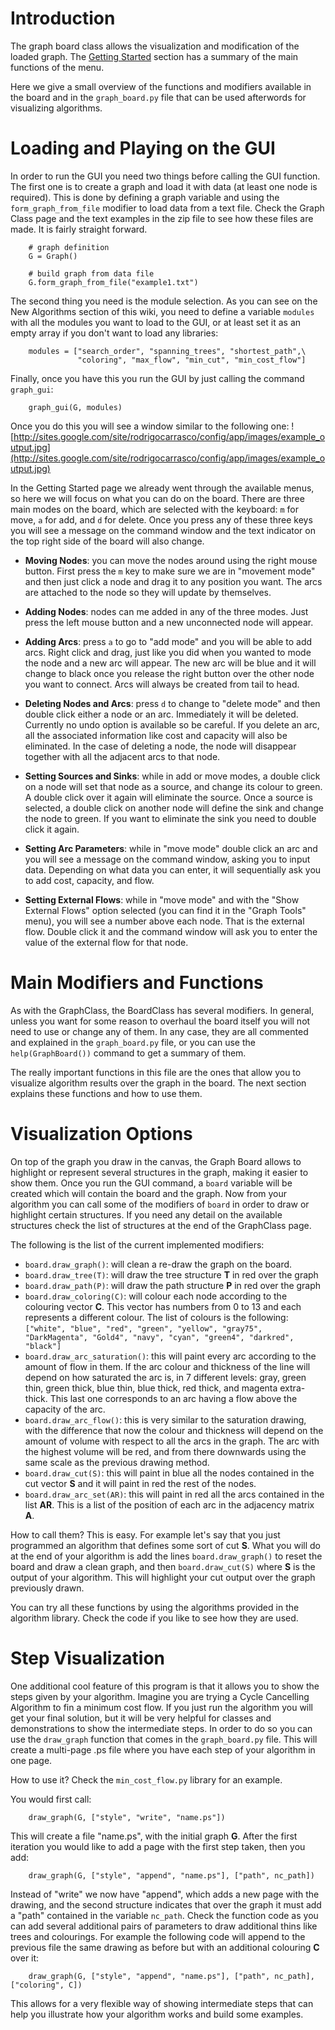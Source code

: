# Introduction #

The graph board class allows the visualization and modification of the loaded graph. The [Getting Started](http://code.google.com/p/graph-board/wiki/GettingStarted) section has a summary of the main functions of the menu.

Here we give a small overview of the functions and modifiers available in the board and in the `graph_board.py` file that can be used afterwords for visualizing algorithms.


# Loading and Playing on the GUI #

In order to run the GUI you need two things before calling the GUI function. The first one is to create a graph and load it with data (at least one node is required). This is done by defining a graph variable and using the `form_graph_from_file` modifier to load data from a text file. Check the Graph Class page and the text examples in the zip file to see how these files are made. It is fairly straight forward.
```
    # graph definition
    G = Graph()
    
    # build graph from data file
    G.form_graph_from_file("example1.txt")
```

The second thing you need is the module selection. As you can see on the New Algorithms section of this wiki, you need to define a variable `modules` with all the modules you want to load to the GUI, or at least set it as an empty array if you don't want to load any libraries:
```
    modules = ["search_order", "spanning_trees", "shortest_path",\
               "coloring", "max_flow", "min_cut", "min_cost_flow"]
```

Finally, once you have this you run the GUI by just calling the command `graph_gui`:
```
    graph_gui(G, modules)
```

Once you do this you will see a window similar to the following one:
![http://sites.google.com/site/rodrigocarrasco/config/app/images/example_output.jpg](http://sites.google.com/site/rodrigocarrasco/config/app/images/example_output.jpg)

In the Getting Started page we already went through the available menus, so here we will focus on what you can do on the board. There are three main modes on the board, which are selected with the keyboard: `m` for move, `a` for add, and `d` for delete. Once you press any of these three keys you will see a message on the command window and the text indicator on the top right side of the board will also change.

  * **Moving Nodes**: you can move the nodes around using the right mouse button. First press the `m` key to make sure we are in "movement mode" and then just click a node and drag it to any position you want. The arcs are attached to the node so they will update by themselves.

  * **Adding Nodes**: nodes can me added in any of the three modes. Just press the left mouse button and a new unconnected node will appear.

  * **Adding Arcs**: press `a` to go to "add mode" and you will be able to add arcs. Right click and drag, just like you did when you wanted to mode the node and a new arc will appear. The new arc will be blue and it will change to black once you release the right button over the other node you want to connect. Arcs will always be created from tail to head.

  * **Deleting Nodes and Arcs**: press `d` to change to "delete mode" and then double click either a node or an arc. Immediately it will be deleted. Currently no undo option is available so be careful. If you delete an arc, all the associated information like cost and capacity will also be eliminated. In the case of deleting a node, the node will disappear together with all the adjacent arcs to that node.

  * **Setting Sources and Sinks**: while in add or move modes, a double click on a node will set that node as a source, and change its colour to green. A double click over it again will eliminate the source. Once a source is selected, a double click on another node will define the sink and change the node to green. If you want to eliminate the sink you need to double click it again.

  * **Setting Arc Parameters**: while in "move mode" double click an arc and you will see a message on the command window, asking you to input data. Depending on what data you can enter, it will sequentially ask you to add cost, capacity, and flow.

  * **Setting External Flows**: while in "move mode" and with the "Show External Flows" option selected (you can find it in the "Graph Tools" menu), you will see a number above each node. That is the external flow. Double click it and the command window will ask you to enter the value of the external flow for that node.

# Main Modifiers and Functions #

As with the GraphClass, the BoardClass has several modifiers. In general, unless you want for some reason to overhaul the board itself you will not need to use or change any of them. In any case, they are all commented and explained in the `graph_board.py` file, or you can use the `help(GraphBoard())` command to get a summary of them.

The really important functions in this file are the ones that allow you to visualize algorithm results over the graph in the board. The next section explains these functions and how to use them.

# Visualization Options #

On top of the graph you draw in the canvas, the Graph Board allows to highlight or represent several structures in the graph, making it easier to show them. Once you run the GUI command, a `board` variable will be created which will contain the board and the graph. Now from your algorithm you can call some of the modifiers of `board` in order to draw or highlight certain structures. If you need any detail on the available structures check the list of structures at the end of the GraphClass page.

The following is the list of the current implemented modifiers:

  * `board.draw_graph()`: will clean a re-draw the graph on the board.
  * `board.draw_tree(T)`: will draw the tree structure **T** in red over the graph
  * `board.draw_path(P)`: will draw the path structure **P** in red over the graph
  * `board.draw_coloring(C)`: will colour each node according to the colouring vector **C**. This vector has numbers from 0 to 13 and each represents a different colour. The list of colours is the following: `["white", "blue", "red", "green", "yellow", "gray75", "DarkMagenta", "Gold4", "navy", "cyan", "green4", "darkred", "black"]`
  * `board.draw_arc_saturation()`: this will paint every arc according to the amount of flow in them. If the arc colour and thickness of the line will depend on how saturated the arc is, in 7 different levels: gray, green thin, green thick, blue thin, blue thick, red thick, and magenta extra-thick. This last one corresponds to an arc having a flow above the capacity of the arc.
  * `board.draw_arc_flow()`: this is very similar to the saturation drawing, with the difference that now the colour and thickness will depend on the amount of volume with respect to all the arcs in the graph. The arc with the highest volume will be red, and from there downwards using the same scale as the previous drawing method.
  * `board.draw_cut(S)`: this will paint in blue all the nodes contained in the cut vector **S** and it will paint in red the rest of the nodes.
  * `board.draw_arc_set(AR)`: this will paint in red all the arcs contained in the list **AR**. This is a list of the position of each arc in the adjacency matrix **A**.

How to call them?
This is easy. For example let's say that you just programmed an algorithm that defines some sort of cut **S**. What you will do at the end of your algorithm is add the lines `board.draw_graph()` to reset the board and draw a clean graph, and then `board.draw_cut(S)` where **S** is the output of your algorithm. This will highlight your cut output over the graph previously drawn.

You can try all these functions by using the algorithms provided in the algorithm library. Check the code if you like to see how they are used.

# Step Visualization #

One additional cool feature of this program is that it allows you to show the steps given by your algorithm. Imagine you are trying a Cycle Cancelling Algorithm to fin a minimum cost flow. If you just run the algorithm you will get your final solution, but it will be very helpful for classes and demonstrations to show the intermediate steps. In order to do so you can use the `draw_graph` function that comes in the `graph_board.py` file. This will create a multi-page .ps file where you have each step of your algorithm in one page.

How to use it? Check the `min_cost_flow.py` library for an example.

You would first call:
```
    draw_graph(G, ["style", "write", "name.ps"])
```

This will create a file "name.ps", with the initial graph **G**.
After the first iteration you would like to add a page with the first step taken, then you add:
```
    draw_graph(G, ["style", "append", "name.ps"], ["path", nc_path])
```

Instead of "write" we now have "append", which adds a new page with the drawing, and the second structure indicates that over the graph it must add a "path" contained in the variable `nc_path`. Check the function code as you can add several additional pairs of parameters to draw additional thins like trees and colourings. For example the following code will append to the previous file the same drawing as before but with an additional colouring **C** over it:
```
    draw_graph(G, ["style", "append", "name.ps"], ["path", nc_path], ["coloring", C])
```

This allows for a very flexible way of showing intermediate steps that can help you illustrate how your algorithm works and build some examples.